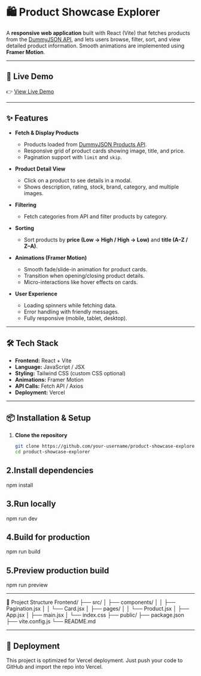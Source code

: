 # 🛍️ Product Showcase Explorer

A **responsive web application** built with React (Vite) that fetches products from the [DummyJSON API](https://dummyjson.com/products), and lets users browse, filter, sort, and view detailed product information. Smooth animations are implemented using **Framer Motion**.

---
## 🔗 Live Demo

👉 [View Live Demo]([https://your-vercel-app-link.vercel.app/](https://product-view-hcry.vercel.app/))  

---

## ✨ Features

- **Fetch & Display Products**  
  - Products loaded from [DummyJSON Products API](https://dummyjson.com/products).  
  - Responsive grid of product cards showing image, title, and price.  
  - Pagination support with `limit` and `skip`.

- **Product Detail View**  
  - Click on a product to see details in a modal.  
  - Shows description, rating, stock, brand, category, and multiple images.  

- **Filtering**  
  - Fetch categories from API and filter products by category.  

- **Sorting**  
  - Sort products by **price (Low → High / High → Low)** and **title (A–Z / Z–A)**.  

- **Animations (Framer Motion)**  
  - Smooth fade/slide-in animation for product cards.  
  - Transition when opening/closing product details.  
  - Micro-interactions like hover effects on cards.  

- **User Experience**  
  - Loading spinners while fetching data.  
  - Error handling with friendly messages.  
  - Fully responsive (mobile, tablet, desktop).  

---

## 🛠️ Tech Stack

- **Frontend:** React + Vite  
- **Language:** JavaScript / JSX  
- **Styling:** Tailwind CSS (custom CSS optional)  
- **Animations:** Framer Motion  
- **API Calls:** Fetch API / Axios  
- **Deployment:** Vercel  

---

## 📦 Installation & Setup

1. **Clone the repository**
   ```bash
   git clone https://github.com/your-username/product-showcase-explorer.git
   cd product-showcase-explorer
## 2.Install dependencies

npm install


## 3.Run locally

npm run dev


## 4.Build for production

npm run build


## 5.Preview production build

npm run preview

---
📂 Project Structure
Frontend/
├── src/
│   ├── components/
│   │   ├── Pagination.jsx
│   │   └── Card.jsx
│   ├── pages/
│   │   └── Product.jsx
│   ├── App.jsx
│   ├── main.jsx
│   └── index.css
├── public/
├── package.json
├── vite.config.js
└── README.md

---
## 🚀 Deployment

This project is optimized for Vercel deployment.
Just push your code to GitHub and import the repo into Vercel.
